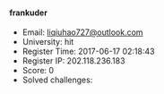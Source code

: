 #### frankuder  

* Email: liqiuhao727@outlook.com  
* University: hit  
* Register Time: 2017-06-17 02:18:43  
* Register IP: 202.118.236.183  
* Score: 0  
* Solved challenges: 
